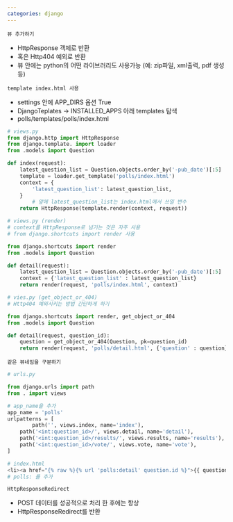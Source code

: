 ```yaml
---
categories: django
---
```


`뷰 추가하기`

- HttpResponse 객체로 반환
- 혹은 Http404 예외로 반환
- 뷰 안에는 python의 어떤 라이브러리도 사용가능 (예: zip파일, xml출력, pdf 생성 등)

`template index.html 사용`

- settings 안에 APP_DIRS 옵션 True
- DjangoTeplates → INSTALLED_APPS 아래 templates 탐색
- polls/templates/polls/index.html

```python
# views.py
from django.http import HttpResponse
from django.template. import loader
from .models import Question

def index(request):
    latest_question_list = Question.objects.order_by('-pub_date')[:5]
    template = loader.get_template('polls/index.html')
    context = {
        'latest_question_list': latest_question_list,
    }
		# 앞에 latest_question_list는 index.html에서 쓰일 변수
    return HttpResponse(template.render(context, request))
```

```python
# views.py (render)
# context를 HttpResponse로 넘기는 것은 자주 사용
# from django.shortcuts import render 사용

from django.shortcuts import render
from .models import Question

def detail(request):
	latest_question_list = Question.objects.order_by('-pub_date')[:5]
	context = {'latest_question_list' : latest_question_list}
	return render(request, 'polls/index.html', context)

```

```python
# vies.py (get_object_or_404)
# Http404 예외시키는 방법 간단하게 하기

from django.shortcuts import render, get_object_or_404
from .models import Question

def detail(request, question_id):
	question = get_object_or_404(Question, pk=question_id)
	return render(request, 'polls/detail.html', {'question' : question})

```

`같은 뷰네임을 구분하기`

```python
# urls.py

from django.urls import path
from . import views

# app_name을 추가
app_name = 'polls'
urlpatterns = [
		path('', views.index, name='index'),
    path('<int:question_id>/', views.detail, name='detail'),
    path('<int:question_id>/results/', views.results, name='results'),
    path('<int:question_id>/vote/', views.vote, name='vote'),
]

# index.html
<li><a href="{% raw %}{% url 'polls:detail' question.id %}">{{ question.question_text }} {% endraw %}</a></li>
# polls: 를 추가

```

`HttpResponseRedirect`

- POST 데이터를 성공적으로 처리 한 후에는 항상
- HttpResponseRedirect를 반환
